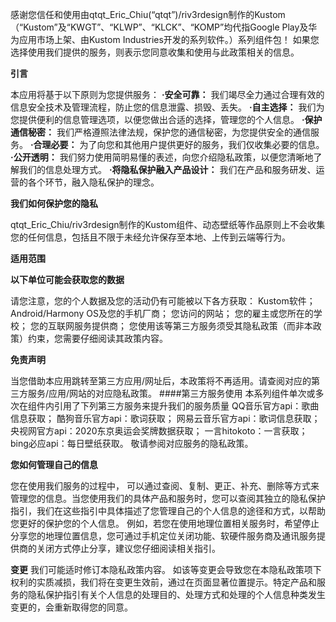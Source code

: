 感谢您信任和使用由qtqt_Eric_Chiu(“qtqt”)/riv3rdesign制作的Kustom（“Kustom”及“KWGT”、“KLWP”、“KLCK”、“KOMP”均代指Google Play及华为应用市场上架、由Kustom Industries开发的系列软件。）系列组件包！
如果您选择使用我们提供的服务，则表示您同意收集和使用与此政策相关的信息。


**引言**

本应用将基于以下原则为您提供服务：
**·安全可靠：**
我们竭尽全力通过合理有效的信息安全技术及管理流程，防止您的信息泄露、损毁、丢失。
**·自主选择：**
我们为您提供便利的信息管理选项，以便您做出合适的选择，管理您的个人信息。
**·保护通信秘密：**
我们严格遵照法律法规，保护您的通信秘密，为您提供安全的通信服务。
**·合理必要：**
为了向您和其他用户提供更好的服务，我们仅收集必要的信息。
**·公开透明：**
我们努力使用简明易懂的表述，向您介绍隐私政策，以便您清晰地了解我们的信息处理方式。
**·将隐私保护融入产品设计：**
我们在产品和服务研发、运营的各个环节，融入隐私保护的理念。


**我们如何保护您的隐私**

qtqt_Eric_Chiu/riv3rdesign制作的Kustom组件、动态壁纸等作品原则上不会收集您的任何信息，包括且不限于未经允许保存至本地、上传到云端等行为。


**适用范围**

**以下单位可能会获取您的数据**

请您注意，您的个人数据及您的活动仍有可能被以下各方获取：
Kustom软件；Android/Harmony OS及您的手机厂商；
您访问的网站；
您的雇主或您所在的学校；
您的互联网服务提供商；
您使用该等第三方服务须受其隐私政策（而非本政策）约束，您需要仔细阅读其政策内容。

**免责声明**

当您借助本应用跳转至第三方应用/网址后，本政策将不再适用。请查阅对应的第三方服务/应用/网站的对应隐私政策。
####第三方服务使用
本系列组件单次或多次在组件内引用了下列第三方服务来提升我们的服务质量
QQ音乐官方api：歌曲信息获取；
酷狗音乐官方api：歌词获取；
网易云音乐官方api：歌词信息获取；
央视网官方api：2020东京奥运会奖牌数据获取；
一言hitokoto：一言获取；
bing必应api：每日壁纸获取。
敬请参阅对应服务的隐私政策。

**您如何管理自己的信息**

您在使用我们服务的过程中， 可以通过查阅、复制、更正、补充、删除等方式来管理您的信息。当您使用我们的具体产品和服务时，您可以查阅其独立的隐私保护指引，我们在这些指引中具体描述了您管理自己的个人信息的途径和方式，以帮助您更好的保护您的个人信息。
例如，若您在使用地理位置相关服务时，希望停止分享您的地理位置信息，您可通过手机定位关闭功能、软硬件服务商及通讯服务提供商的关闭方式停止分享，建议您仔细阅读相关指引。


**变更**
我们可能适时修订本隐私政策内容。
如该等变更会导致您在本隐私政策项下权利的实质减损，我们将在变更生效前，通过在页面显著位置提示。特定产品和服务的隐私保护指引有关个人信息的处理目的、处理方式和处理的个人信息种类发生变更的，会重新取得您的同意。
